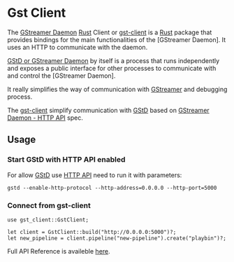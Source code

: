Gst Client
==========

The [GStreamer Daemon][1] [Rust] Client or [gst-client][2] is a [Rust] package that provides bindings for the main functionalities of the [GStreamer Daemon]. 
It uses an HTTP to communicate with the daemon.

[GStD or GStreamer Daemon][1] by itself is a process that runs independently and exposes a public interface for other processes to communicate with and control the [GStreamer Daemon].

It really simplifies the way of communication with [GStreamer][3] and debugging process.

The [gst-client][2] simplify communication with [GStD][1] based on [GStreamer Daemon - HTTP API][4] spec.

## Usage

### Start GStD with HTTP API enabled
For allow [GStD][1] use [HTTP API][4] need to run it with parameters:

```
gstd --enable-http-protocol --http-address=0.0.0.0 --http-port=5000
```

### Connect from gst-client

```
use gst_client::GstClient;

let client = GstClient::build("http://0.0.0.0:5000")?;
let new_pipeline = client.pipeline("new-pipeline").create("playbin")?;
 ```

Full API Reference is availeble [here][5].


[Rust]: https://www.rust-lang.org
[1]: https://developer.ridgerun.com/wiki/index.php/GStreamer_Daemon
[2]: https://crates.io/crates/gst-client
[3]: https://gstreamer.freedesktop.org/
[4]: https://developer.ridgerun.com/wiki/index.php/GStreamer_Daemon_-_HTTP_API
[5]: https://docs.rs/gst-client/